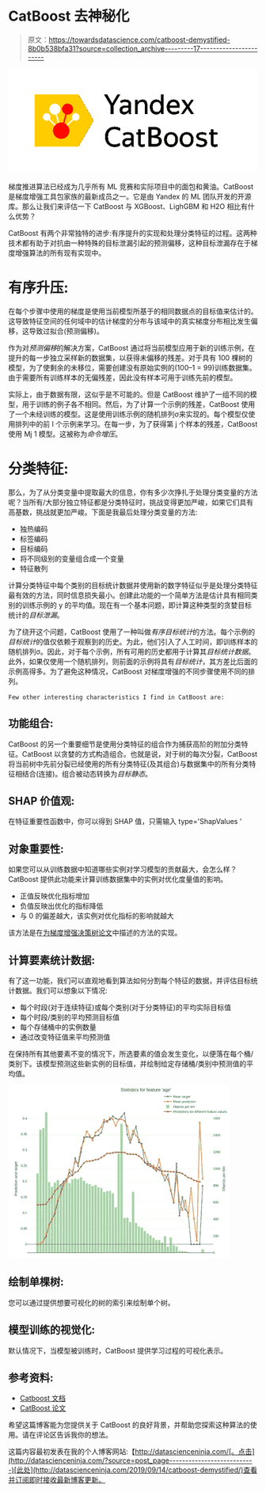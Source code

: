 # CatBoost 去神秘化

> 原文：<https://towardsdatascience.com/catboost-demystified-8b0b538bfa31?source=collection_archive---------17----------------------->

![](img/8d6e7774192145008fd8b12086cb27ae.png)

梯度推进算法已经成为几乎所有 ML 竞赛和实际项目中的面包和黄油。CatBoost 是梯度增强工具包家族的最新成员之一。它是由 Yandex 的 ML 团队开发的开源库。那么让我们来评估一下 CatBoost 与 XGBoost、LighGBM 和 H2O 相比有什么优势？

CatBoost 有两个非常独特的进步:有序提升的实现和处理分类特征的过程。这两种技术都有助于对抗由一种特殊的目标泄漏引起的预测偏移，这种目标泄漏存在于梯度增强算法的所有现有实现中。

# 有序升压:

在每个步骤中使用的梯度是使用当前模型所基于的相同数据点的目标值来估计的。这导致特征空间的任何域中的估计梯度的分布与该域中的真实梯度分布相比发生偏移，这导致过拟合(预测偏移)。

作为对*预测偏移*的解决方案，CatBoost 通过将当前模型应用于新的训练示例，在提升的每一步独立采样新的数据集，以获得未偏移的残差。对于具有 100 棵树的模型，为了使剩余的未移位，需要创建没有原始实例的(100–1 = 99)训练数据集。由于需要所有训练样本的无偏残差，因此没有样本可用于训练先前的模型。

实际上，由于数据有限，这似乎是不可能的。但是 CatBoost 维护了一组不同的模型，用于训练的例子各不相同。然后，为了计算一个示例的残差，CatBoost 使用了一个未经训练的模型。这是使用训练示例的随机排列σ来实现的。每个模型仅使用排列中的前 I 个示例来学习。在每一步，为了获得第 j 个样本的残差，CatBoost 使用 Mj 1 模型。这被称为*命令增压*。

# 分类特征:

那么，为了从分类变量中提取最大的信息，你有多少次挣扎于处理分类变量的方法呢？当所有/大部分独立特征都是分类特征时，挑战变得更加严峻，如果它们具有高基数，挑战就更加严峻。下面是我最后处理分类变量的方法:

*   独热编码
*   标签编码
*   目标编码
*   将不同级别的变量组合成一个变量
*   特征散列

计算分类特征中每个类别的目标统计数据并使用新的数字特征似乎是处理分类特征最有效的方法，同时信息损失最小。创建此功能的一个简单方法是估计具有相同类别的训练示例的 y 的平均值。现在有一个基本问题，即计算这种类型的贪婪目标统计的*目标泄漏*。

为了绕开这个问题，CatBoost 使用了一种叫做*有序目标统计*的方法。每个示例的*目标统计*的值仅依赖于观察到的历史。为此，他们引入了人工时间，即训练样本的随机排列σ。因此，对于每个示例，所有可用的历史都用于计算其*目标统计数据*。此外，如果仅使用一个随机排列，则前面的示例将具有*目标统计*，其方差比后面的示例高得多。为了避免这种情况，CatBoost 对梯度增强的不同步骤使用不同的排列。

```
Few other interesting characteristics I find in CatBoost are:
```

## 功能组合:

CatBoost 的另一个重要细节是使用分类特征的组合作为捕获高阶的附加分类特征。CatBoost 以贪婪的方式构造组合。也就是说，对于树的每次分裂，CatBoost 将当前树中先前分裂已经使用的所有分类特征(及其组合)与数据集中的所有分类特征相结合(连接)。组合被动态转换为*目标静态*。

## SHAP 价值观:

在特征重要性函数中，你可以得到 SHAP 值，只需输入 type='ShapValues '

## 对象重要性:

如果您可以从训练数据中知道哪些实例对学习模型的贡献最大，会怎么样？CatBoost 提供此功能来计算训练数据集中的实例对优化度量值的影响。

*   正值反映优化指标增加
*   负值反映出优化的指标降低
*   与 0 的偏差越大，该实例对优化指标的影响就越大

该方法是在[为梯度增强决策树论文](https://arxiv.org/abs/1802.06640)中描述的方法的实现。

## 计算要素统计数据:

有了这一功能，我们可以直观地看到算法如何分割每个特征的数据，并评估目标统计数据。我们可以想象以下情况:

*   每个时段(对于连续特征)或每个类别(对于分类特征)的平均实际目标值
*   每个时段/类别的平均预测目标值
*   每个存储桶中的实例数量
*   通过改变特征值来平均预测值

在保持所有其他要素不变的情况下，所选要素的值会发生变化，以便落在每个桶/类别下。该模型预测这些新实例的目标值，并绘制给定存储桶/类别中预测值的平均值。

![](img/80502451723518df142c344b3e7ba7d3.png)

## 绘制单棵树:

您可以通过提供想要可视化的树的索引来绘制单个树。

## 模型训练的视觉化:

默认情况下，当模型被训练时，CatBoost 提供学习过程的可视化表示。

## 参考资料:

*   [Catboost 文档](https://tech.yandex.com/catboost/doc/dg/concepts/about-docpage/)
*   [CatBoost 论文](https://arxiv.org/abs/1706.09516)

希望这篇博客能为您提供关于 CatBoost 的良好背景，并帮助您探索这种算法的使用。请在评论区告诉我你的想法。

这篇内容最初发表在我的个人博客网站:【http://datascienceninja.com/[。点击](http://datascienceninja.com/?source=post_page---------------------------)[此处](http://datascienceninja.com/2019/09/14/catboost-demystified/)查看并订阅即时接收最新博客更新。